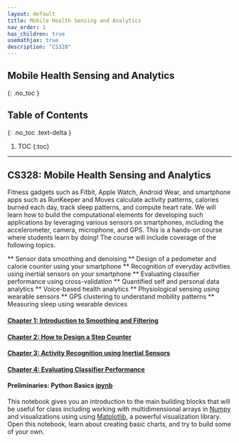 ```yaml
---
layout: default
title: Mobile Health Sensing and Analytics
nav_order: 1
has_children: true
usemathjax: true
description: "CS328"
---
```

## Mobile Health Sensing and Analytics
{: .no_toc }

## Table of Contents
{: .no_toc .text-delta }

1. TOC
{:toc}
---

## CS328: Mobile Health Sensing and Analytics

Fitness gadgets such as ​Fitbit​, ​Apple Watch,​ ​Android Wear,​ and smartphone apps such as ​RunKeeper​ and M​oves​ calculate activity patterns, calories burned each day, track sleep patterns, and compute heart rate. We will learn how to build the computational elements for developing such applications by leveraging various sensors on smartphones, including the accelerometer, camera, microphone, and GPS. This is a hands-on course where students learn by doing! The course will include coverage of the following topics. 

** Sensor data smoothing and denoising
** Design of a pedometer and calorie counter using your smartphone
** Recognition of everyday activities using inertial sensors on your smartphone
** Evaluating classifier performance using cross-validation
** Quantified self and personal data analytics
** Voice-based health analytics
** Physiological sensing using wearable sensors
** GPS clustering to understand mobility patterns
** Measuring sleep using wearable devices

#### [Chapter 1: Introduction to Smoothing and Filtering](chapter1-noise/chapter1.md)

#### [Chapter 2: How to Design a Step Counter](chapter2-steps/chapter2.md)

#### [Chapter 3: Activity Recognition using Inertial Sensors](chapter3-activityrecognition/chapter3.md)

#### [Chapter 4: Evaluating Classifier Performance](chapter4-evalclassifier/chapter4.md)

#### Preliminaries: Python Basics [ipynb](https://colab.research.google.com/drive/1hheScRsp3Dy-mkJ1xu-EMPPwyhMAbytN?usp=sharing#scrollTo=0uJ1tEU1CtpR)
This notebook gives you an introduction to the main building blocks that will be useful for class including working with multidimensional arrays in [Numpy](https://numpy.org/) and visualizations using  using [Matplotlib](https://matplotlib.org/), a powerful visualization library. Open this notebook, learn about creating basic charts, and try to build some of your own. 


